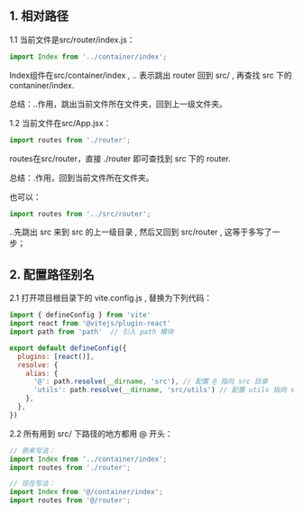 ## 1. 相对路径
1.1 当前文件是src/router/index.js：
```jsx
import Index from '../container/index';
```
Index组件在src/container/index , .. 表示跳出 router 回到 src/ , 再查找 src 下的 contaniner/index.

总结：..作用，跳出当前文件所在文件夹，回到上一级文件夹。

1.2 当前文件在src/App.jsx：
```jsx
import routes from './router';
```
routes在src/router，直接 ./router 即可查找到 src 下的 router.

总结：.作用，回到当前文件所在文件夹。

也可以：
```jsx
import routes from '../src/router';
```
..先跳出 src 来到 src 的上一级目录 , 然后又回到 src/router , 这等于多写了一步；

## 2. 配置路径别名
2.1 打开项目根目录下的 vite.config.js , 替换为下列代码：
```js
import { defineConfig } from 'vite'
import react from '@vitejs/plugin-react'
import path from 'path'  // 引入 path 模块

export default defineConfig({
  plugins: [react()],
  resolve: {
    alias: {
      '@': path.resolve(__dirname, 'src'), // 配置 @ 指向 src 目录
      'utils': path.resolve(__dirname, 'src/utils') // 配置 utils 指向 src/utils 目录
    },
  },
})
```

2.2 所有用到 src/ 下路径的地方都用 @ 开头：
```js
// 原来写法：
import Index from '../container/index';
import routes from './router';

// 现在写法：
import Index from '@/container/index';
import routes from '@/router';
```

